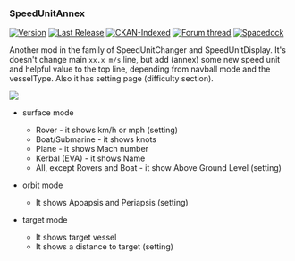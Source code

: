 ### SpeedUnitAnnex
[![Version](https://img.shields.io/github/release/yalov/SpeedUnitAnnex.svg?label=Version&colorB=4CC61E)](https://github.com/yalov/SpeedUnitAnnex/releases)
[![Last Release](https://img.shields.io/github/release-date/yalov/speedunitannex.svg?label=Last%20Release&colorB=99C611)](https://github.com/yalov/SpeedUnitAnnex/releases)
[![CKAN-Indexed](https://img.shields.io/badge/CKAN-Indexed-yellowgreen.svg)](https://github.com/KSP-CKAN/CKAN)
[![Forum thread](https://img.shields.io/badge/Link-Forum%20thread-blue.svg)](https://forum.kerbalspaceprogram.com/index.php?/topic/169611-*)
[![Spacedock](https://img.shields.io/badge/Link-Spacedock-blue.svg)](https://spacedock.info/mod/1662/Speed%20Unit%20Annex)

Another mod in the family of SpeedUnitChanger and SpeedUnitDisplay. It's doesn't change main `xx.x m/s` line, but add (annex) some new speed unit and helpful value to the top line, depending from navball mode and the vesselType. Also it has setting page (difficulty section).

![](https://github.com/yalov/SpeedUnitAnnex/blob/master/pictures/modes%20small.jpg?raw=true)

 * surface mode
   * Rover - it shows km/h or mph (setting)
   * Boat/Submarine - it shows knots 
   * Plane - it shows Mach number 
   * Kerbal (EVA) - it shows Name
   * All, except Rovers and Boat - it show Above Ground Level (setting)

 * orbit mode
   * It shows Apoapsis and Periapsis (setting)

 * target mode
   * It shows target vessel
   * It shows a distance to target (setting)
